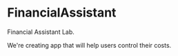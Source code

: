 # FinancialAssistant
Financial Assistant Lab. 

We're creating app that will help users control their costs.
